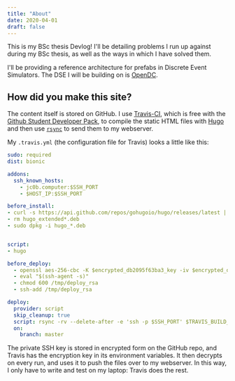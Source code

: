 ```yaml
---
title: "About"
date: 2020-04-01
draft: false
---
```


This is my BSc thesis Devlog! I'll be detailing problems I run up against during my BSc thesis, as well as the ways in which I have solved them. 

I'll be providing a reference architecture for prefabs in Discrete Event Simulators. The DSE I will be building on is [OpenDC](https://opendc.org).

## How did you make this site?

The content itself is stored on GitHub. I use [Travis-CI](travis-ci.com), which is free with the [Github Student Developer Pack](https://education.github.com/pack), to compile the static HTML files with [Hugo](https://gohugo.io) and then use [`rsync`](https://en.wikipedia.org/wiki/Rsync) to send them to my webserver.

My `.travis.yml` (the configuration file for Travis) looks a little like this:
``` yaml
sudo: required
dist: bionic

addons:
  ssh_known_hosts: 
    - jc0b.computer:$SSH_PORT
    - $HOST_IP:$SSH_PORT

before_install:
- curl -s https://api.github.com/repos/gohugoio/hugo/releases/latest | grep "browser_download_url.*64bit.deb" | cut -d '"' -f 4 | wget -qi -
- rm hugo_extended*.deb
- sudo dpkg -i hugo_*.deb


script:
- hugo

before_deploy:
  - openssl aes-256-cbc -K $encrypted_db2095f63ba3_key -iv $encrypted_db2095f63ba3_iv -in deploy_rsa.enc -out /tmp/deploy_rsa -d
  - eval "$(ssh-agent -s)"
  - chmod 600 /tmp/deploy_rsa
  - ssh-add /tmp/deploy_rsa

deploy:
  provider: script
  skip_cleanup: true
  script: rsync -rv --delete-after -e 'ssh -p $SSH_PORT' $TRAVIS_BUILD_DIR/public $SSH_USER@jc0b.computer:bsc.jc0b.computer/
  on:
    branch: master
```

The private SSH key is stored in encrypted form on the GitHub repo, and Travis has the encryption key in its environment variables. It then decrypts on every run, and uses it to push the files over to my webserver. In this way, I only have to write and test on my laptop: Travis does the rest.